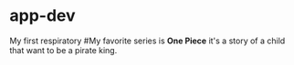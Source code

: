 # app-dev
My first respiratory
 #My favorite series is **One Piece** it's a story of a child that want to be a pirate king. 
